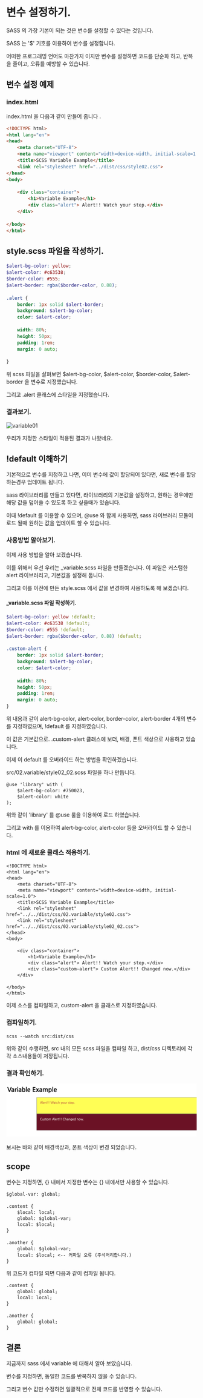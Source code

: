 # 변수 설정하기. 

SASS 의 가장 기본이 되는 것은 변수를 설정할 수 있다는 것입니다. 

SASS 는 '$' 기호를 이용하여 변수를 설정합니다. 

어떠한 프로그래밍 언어도 마찬가지 이지만 변수를 설정하면 코드를 단순화 하고, 반복을 줄이고, 오류를 예방할 수 있습니다. 

## 변수 설정 예제

### index.html

index.html 을 다음과 같이 만들어 줍니다 .

```html
<!DOCTYPE html>
<html lang="en">
<head>
    <meta charset="UTF-8">
    <meta name="viewport" content="width=device-width, initial-scale=1.0">
    <title>SCSS Variable Example</title>
    <link rel="stylesheet" href="../dist/css/style02.css">
</head>
<body>

    <div class="container">
        <h1>Variable Example</h1>
        <div class="alert"> Alert!! Watch your step.</div>
    </div>
    
</body>
</html>
```

## style.scss 파일을 작성하기. 

```scss
$alert-bg-color: yellow;
$alert-color: #c63538;
$border-color: #555;
$alert-border: rgba($border-color, 0.88);

.alert {
    border: 1px solid $alert-border;
    background: $alert-bg-color;
    color: $alert-color;
    
    width: 80%;
    height: 50px;
    padding: 1rem;
    margin: 0 auto;

}
```

위 scss 파일을 살펴보면 $alert-bg-color, $alert-color, $border-color, $alert-border 을 변수로 지정했습니다. 

그리고 .alert 클래스에 스타일을 지정했습니다. 

### 결과보기. 

![variable01](../imgs/variable01.png)

우리가 지정한 스타일이 적용된 결과가 나왔네요. 

## !default 이해하기

기본적으로 변수를 지정하고 나면, 이미 변수에 값이 할당되어 있다면, 새로 변수를 할당하는경우 업데이트 됩니다. 

sass 라이브러리를 만들고 있다면, 라이브러리의 기본값을 설정하고, 원하는 경우에만 해당 값을 덮어쓸 수 있도록 하고 싶을때가 있습니다. 

이때 !default 를 이용할 수 있으며, @use 와 함께 사용하면, sass 라이브러리 모듈이 로드 될때 원하는 값을 업데이트 할 수 있습니다. 

### 사용방법 알아보기. 

이제 사용 방법을 알아 보겠습니다. 

이를 위해서 우선 우리는 _variable.scss 파일을 만들겠습니다. 이 파일은 커스텀한 alert 라이브러리고, 기본값을 설정해 둡니다. 

그리고 이를 이전에 만든 style.scss 에서 값을 변경하여 사용하도록 해 보겠습니다. 

#### _variable.scss 파일 작성하기. 

```scss
$alert-bg-color: yellow !default;
$alert-color: #c63538 !default;
$border-color: #555 !default;
$alert-border: rgba($border-color, 0.88) !default;

.custom-alert {
    border: 1px solid $alert-border;
    background: $alert-bg-color;
    color: $alert-color;
    
    width: 80%;
    height: 50px;
    padding: 1rem;
    margin: 0 auto;
}

```

위 내용과 같이 alert-bg-color, alert-color, border-color, alert-border 4개의 변수를 지정하였으며, !default 를 지정하였습니다. 

이 값은 기본값으로. .custom-alert 클래스에 보더, 배경, 폰트 색상으로 사용하고 있습니다. 

이제 이 default 를 오버라이드 하는 방법을 확인하겠습니다. 

src/02.variable/style02_02.scss 파일을 하나 만듭니다. 

```
@use 'library' with (
    $alert-bg-color: #750023,
    $alert-color: white
);
```

위와 같이 'library' 를 @use 룰을 이용하여 로드 하였습니다. 

그리고 with 를 이용하여 alert-bg-color, alert-color 등을 오버라이드 할 수 있습니다. 

### html 에 새로운 클래스 적용하기. 

```
<!DOCTYPE html>
<html lang="en">
<head>
    <meta charset="UTF-8">
    <meta name="viewport" content="width=device-width, initial-scale=1.0">
    <title>SCSS Variable Example</title>
    <link rel="stylesheet" href="../../dist/css/02.variable/style02.css">
    <link rel="stylesheet" href="../../dist/css/02.variable/style02_02.css">
</head>
<body>

    <div class="container">
        <h1>Variable Example</h1>
        <div class="alert"> Alert!! Watch your step.</div>
        <div class="custom-alert"> Custom Alert!! Changed now.</div>
    </div>
    
</body>
</html>
```

이제 소스를 컴파일하고, custom-alert 을 클래스로 지정하였습니다. 

### 컴파일하기. 

```
scss --watch src:dist/css 
```

위와 같이 수행하면, src 내의 모든 scss 파일을 컴파일 하고, dist/css 디렉토리에 각각 소스내용들이 저장됩니다. 

### 결과 확인하기. 

![scss_variable](./imgs/scss_variable.png)

보시는 바와 같이 배경색상과, 폰트 색상이 변경 되었습니다. 

## scope

변수는 지정하면, {} 내에서 지정한 변수는 {} 내에서만 사용할 수 있습니다. 

```
$global-var: global;

.content {
    $local: local;
    global: $global-var;
    local: $local;
}

.another {
    global: $global-var;
    local: $local; <-- 커파일 오류 (주석처리합니다.)
}
```

위 코드가 컴파일 되면 다음과 같이 컴파일 됩니다. 

```
.content {
    global: global;
    local: local;
}

.another {
    global: global;
}
```

## 결론

지금까지 sass 에서 variable 에 대해서 알아 보았습니다. 

변수를 지정하면, 동일한 코드를 반복하지 않을 수 있습니다. 

그리고 변수 값만 수정하면 일괄적으로 전체 코드를 반영할 수 있습니다. 